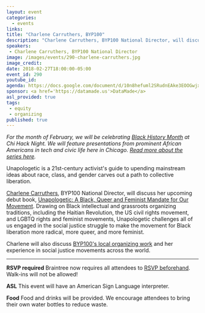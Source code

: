 ```yaml
---
layout: event
categories: 
  - events
links:
title: "Charlene Carruthers, BYP100"
description: "Charlene Carruthers, BYP100 National Director, will discuss her upcoming debut book, Unapologetic: A Black, Queer and Feminist Mandate for Our Movement. Drawing on Black intellectual and grassroots organizing traditions, including the Haitian Revolution, the US civil rights movement, and LGBTQ rights and feminist movements, Unapologetic challenges all of us engaged in the social justice struggle to make the movement for Black liberation more radical, more queer, and more feminist. Charlene will also discuss BYP100’s local organizing work and her experience in social justice movements across the world."
speakers:
 - Charlene Carruthers, BYP100 National Director
image: /images/events/290-charlene-carruthers.jpg
image_credit: 
date: 2018-02-27T18:00:00-05:00
event_id: 290
youtube_id: 
agenda: https://docs.google.com/document/d/10n8hefuml2SRudnEAke3EOOGwjxrI3XNG6DkKIKYYHU/edit#
sponsor: <a href='https://datamade.us'>DataMade</a>
asl_provided: true
tags: 
 - equity
 - organizing
published: true
---
```


*For the month of February, we will be celebrating [Black History Month](https://en.wikipedia.org/wiki/Black_History_Month) at Chi Hack Night. We will feature presentations from prominent African Americans in tech and civic life here in Chicago. [Read more about the series here](https://chihacknight.org/blog/2018/02/02/introducing-black-history-month-speaker-series.html).*

Unapologetic is a 21st-century activist's guide to upending mainstream ideas about race, class, and gender carves out a path to collective liberation.

[Charlene Carruthers](https://twitter.com/CharleneCac), BYP100 National Director, will discuss her upcoming debut book, [Unapologetic: A Black, Queer and Feminist Mandate for Our Movement](https://www.charlenecarruthers.com/unapologetic/). Drawing on Black intellectual and grassroots organizing traditions, including the Haitian Revolution, the US civil rights movement, and LGBTQ rights and feminist movements, Unapologetic challenges all of us engaged in the social justice struggle to make the movement for Black liberation more radical, more queer, and more feminist. 

Charlene will also discuss [BYP100's local organizing work](https://byp100.org/) and her experience in social justice movements across the world.

---

**RSVP required** Braintree now requires all attendees to [RSVP beforehand](https://www.eventbrite.com/e/chi-hack-night-registration-41703945624). Walk-ins will not be allowed!

**ASL** This event will have an American Sign Language interpreter.

**Food** Food and drinks will be provided. We encourage attendees to bring their own water bottles to reduce waste.